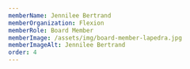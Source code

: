 ```yaml
---
memberName: Jennilee Bertrand
memberOrganization: Flexion
memberRole: Board Member
memberImage: /assets/img/board-member-lapedra.jpg
memberImageAlt: Jennilee Bertrand
order: 4
---
```

